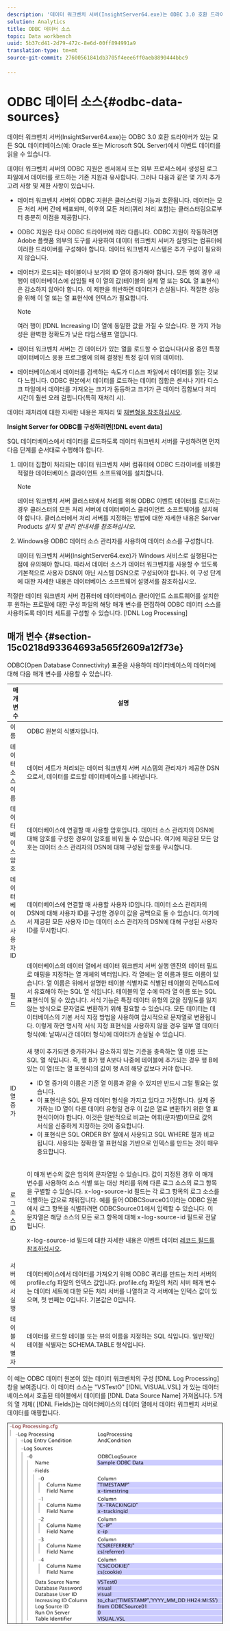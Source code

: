 ```yaml
---
description: '데이터 워크벤치 서버(InsightServer64.exe)는 ODBC 3.0 호환 드라이버가 있는 모든 SQL 데이터베이스(예: Oracle 또는 Microsoft SQL Server)에서 이벤트 데이터를 읽을 수 있습니다.'
solution: Analytics
title: ODBC 데이터 소스
topic: Data workbench
uuid: 5b37cd41-2d79-472c-8e6d-00ff894991a9
translation-type: tm+mt
source-git-commit: 27600561841db3705f4eee6ff0aeb8890444bbc9

---
```



# ODBC 데이터 소스{#odbc-data-sources}

데이터 워크벤치 서버(InsightServer64.exe)는 ODBC 3.0 호환 드라이버가 있는 모든 SQL 데이터베이스(예: Oracle 또는 Microsoft SQL Server)에서 이벤트 데이터를 읽을 수 있습니다.

데이터 워크벤치 서버의 ODBC 지원은 센서에서 또는 외부 프로세스에서 생성된 로그 파일에서 데이터를 로드하는 기존 지원과 유사합니다. 그러나 다음과 같은 몇 가지 추가 고려 사항 및 제한 사항이 있습니다.

* 데이터 워크벤치 서버의 ODBC 지원은 클러스터링 기능과 호환됩니다. 데이터는 모든 처리 서버 간에 배포되며, 이후의 모든 처리(쿼리 처리 포함)는 클러스터링으로부터 충분히 이점을 제공합니다.
* ODBC 지원은 타사 ODBC 드라이버에 따라 다릅니다. ODBC 지원이 작동하려면 Adobe 플랫폼 외부의 도구를 사용하여 데이터 워크벤치 서버가 실행되는 컴퓨터에 이러한 드라이버를 구성해야 합니다. 데이터 워크벤치 시스템은 추가 구성이 필요하지 않습니다.
* 데이터가 로드되는 테이블이나 보기의 ID 열이 증가해야 합니다. 모든 행의 경우 새 행이 데이터베이스에 삽입될 때 이 열의 값(테이블의 실제 열 또는 SQL 열 표현식)은 감소하지 않아야 합니다. 이 제한을 위반하면 데이터가 손실됩니다. 적절한 성능을 위해 이 열 또는 열 표현식에 인덱스가 필요합니다.

   >[!NOTE]
   >
   >여러 행이 [!DNL Increasing ID] 열에 동일한 값을 가질 수 있습니다. 한 가지 가능성은 완벽한 정확도가 낮은 타임스탬프 열입니다.

* 데이터 워크벤치 서버는 긴 데이터가 있는 열을 로드할 수 없습니다(사용 중인 특정 데이터베이스 응용 프로그램에 의해 결정된 특정 길이 위의 데이터).
* 데이터베이스에서 데이터를 검색하는 속도가 디스크 파일에서 데이터를 읽는 것보다 느립니다. ODBC 원본에서 데이터를 로드하는 데이터 집합은 센서나 기타 디스크 파일에서 데이터를 가져오는 크기가 동등하고 크기가 큰 데이터 집합보다 처리 시간이 훨씬 오래 걸립니다(특히 재처리 시).

데이터 재처리에 대한 자세한 내용은 재처리 및 [재변형을 참조하십시오](../../../home/c-dataset-const-proc/c-reproc-retrans/c-unst-reproc-retrans.md).

**Insight Server for ODBC를 구성하려면[!DNL event data]**

SQL 데이터베이스에서 데이터를 로드하도록 데이터 워크벤치 서버를 구성하려면 먼저 다음 단계를 순서대로 수행해야 합니다.

1. 데이터 집합이 처리되는 데이터 워크벤치 서버 컴퓨터에 ODBC 드라이버를 비롯한 적절한 데이터베이스 클라이언트 소프트웨어를 설치합니다.

   >[!NOTE]
   >
   >데이터 워크벤치 서버 클러스터에서 처리를 위해 ODBC 이벤트 데이터를 로드하는 경우 클러스터의 모든 처리 서버에 데이터베이스 클라이언트 소프트웨어를 설치해야 합니다. 클러스터에서 처리 서버를 지정하는 방법에 대한 자세한 내용은 Server Products *설치 및 관리 안내서를 참조하십시오*.

1. Windows용 ODBC 데이터 소스 관리자를 사용하여 데이터 소스를 구성합니다.

   데이터 워크벤치 서버(InsightServer64.exe)가 Windows 서비스로 실행된다는 점에 유의해야 합니다. 따라서 데이터 소스가 데이터 워크벤치를 사용할 수 있도록 기본적으로 사용자 DSN이 아닌 시스템 DSN으로 구성되어야 합니다. 이 구성 단계에 대한 자세한 내용은 데이터베이스 소프트웨어 설명서를 참조하십시오.

적절한 데이터 워크벤치 서버 컴퓨터에 데이터베이스 클라이언트 소프트웨어를 설치한 후 원하는 프로필에 대한 구성 파일의 해당 매개 변수를 편집하여 ODBC 데이터 소스를 사용하도록 데이터 세트를 구성할 수 있습니다. [!DNL Log Processing]

## 매개 변수 {#section-15c0218d93364693a565f2609a12f73e}

ODBC(Open Database Connectivity) 표준을 사용하여 데이터베이스의 데이터에 대해 다음 매개 변수를 사용할 수 있습니다.

<table id="table_606D8A90DA4A43C29F2C6130F8C753F8"> 
 <thead> 
  <tr> 
   <th colname="col1" class="entry"> 매개 변수 </th> 
   <th colname="col2" class="entry"> 설명 </th> 
  </tr> 
 </thead>
 <tbody> 
  <tr> 
   <td colname="col1">  이름  </td> 
   <td colname="col2"> ODBC 원본의 식별자입니다. </td> 
  </tr> 
  <tr> 
   <td colname="col1"> 데이터 소스 이름 </td> 
   <td colname="col2"> 데이터 세트가 처리되는 데이터 워크벤치 서버 시스템의 관리자가 제공한 DSN으로서, 데이터를 로드할 데이터베이스를 나타냅니다. </td> 
  </tr> 
  <tr> 
   <td colname="col1"> 데이터베이스 암호 </td> 
   <td colname="col2"> 데이터베이스에 연결할 때 사용할 암호입니다. 데이터 소스 관리자의 DSN에 대해 암호를 구성한 <span class="wintitle"> 경우</span>이 암호를 비워 둘 수 있습니다. 여기에 제공된 모든 암호는 데이터 소스 관리자의 DSN에 대해 구성된 암호를 <span class="wintitle"> 무시합니다</span>. </td> 
  </tr> 
  <tr> 
   <td colname="col1"> 데이터베이스 사용자 ID </td> 
   <td colname="col2"> 데이터베이스에 연결할 때 사용할 사용자 ID입니다. 데이터 소스 관리자의 DSN에 대해 사용자 ID를 구성한 <span class="wintitle"> 경우</span>이 값을 공백으로 둘 수 있습니다. 여기에서 제공된 모든 사용자 ID는 데이터 소스 관리자의 DSN에 대해 구성된 사용자 ID를 <span class="wintitle"> 무시합니다</span>. </td> 
  </tr> 
  <tr> 
   <td colname="col1"> 필드 </td> 
   <td colname="col2"> 데이터베이스의 데이터 열에서 데이터 워크벤치 서버 실행 엔진의 데이터 필드로 매핑을 지정하는 열 개체의 벡터입니다. 각 열에는 열 이름과 <span class="wintitle"> 필드</span> 이름이 <span class="wintitle"> 있습니다</span>. <span class="wintitle"> 열</span> 이름은 위에서 설명한 테이블 식별자로 식별된 테이블의 컨텍스트에서 유효해야 하는 SQL <span class="wintitle"> 열</span> 식입니다. 테이블의 열 수에 따라 열 이름 또는 SQL 표현식이 될 수 있습니다. 서식 기능은 특정 데이터 유형의 값을 정밀도를 잃지 않는 방식으로 문자열로 변환하기 위해 필요할 수 있습니다. 모든 데이터는 데이터베이스의 기본 서식 지정 방법을 사용하여 암시적으로 문자열로 변환됩니다. 이렇게 하면 명시적 서식 지정 표현식을 사용하지 않을 경우 일부 열 데이터 형식(예: 날짜/시간 데이터 형식)에 데이터가 손실될 수 있습니다. </td> 
  </tr> 
  <tr> 
   <td colname="col1"> ID 열 증가 </td> 
   <td colname="col2"> <p>새 행이 추가되면 증가하거나 감소하지 않는 기준을 충족하는 열 이름 또는 SQL 열 식입니다. 즉, 행 B가 행 A보다 나중에 테이블에 추가되는 경우 행 B에 있는 이 열(또는 열 표현식)의 값이 행 A의 해당 값보다 커야 합니다. </p> <p> 
     <ul id="ul_EBF6AEE4746B41B3B5BB6CC74194DAED"> 
      <li id="li_A5C9BE52B01649DE9726ECEC68B99828"> ID <span class="wintitle"> 열 </span>증가의 이름은 기존 열 이름과 같을 수 있지만 반드시 그럴 필요는 없습니다. </li> 
      <li id="li_CF69EAB4AFB14F4894F7A5CDCAF06947"> 이 표현식은 SQL 문자 데이터 형식을 가지고 있다고 가정합니다. 실제 증가하는 ID 열이 다른 데이터 유형일 경우 이 값은 열로 변환하기 위한 열 표현식이어야 합니다. 이것은 일반적으로 비교는 어휘(문자별)이므로 값의 서식을 신중하게 지정하는 것이 중요합니다. </li> 
      <li id="li_58977431962E48039C898CFC47C53323"> 이 표현식은 SQL ORDER BY 절에서 사용되고 SQL WHERE 절과 비교됩니다. 사용되는 정확한 열 표현식을 기반으로 인덱스를 만드는 것이 매우 중요합니다. </li> 
     </ul> </p> </td> 
  </tr> 
  <tr> 
   <td colname="col1"> 로그 소스 ID </td> 
   <td colname="col2"> <p>이 매개 변수의 값은 임의의 문자열일 수 있습니다. 값이 지정된 경우 이 매개 변수를 사용하여 소스 식별 또는 대상 처리를 위해 다른 로그 소스의 로그 항목을 구별할 수 있습니다. x-log-source-id 필드는 각 로그 항목의 로그 소스를 식별하는 값으로 채워집니다. 예를 들어 ODBCSource01이라는 ODBC 원본에서 로그 항목을 식별하려면 ODBCSource01에서 입력할 <span class="filepath"> 수 있습니다.</span> 이 문자열은 해당 소스의 모든 로그 항목에 대해 x-log-source-id 필드로 전달됩니다. </p> <p> x-log-source-id 필드에 대한 자세한 내용은 이벤트 데이터 <a href="../../../home/c-dataset-const-proc/c-ev-data-rec-fields.md#concept-06bda4be1a4649a2905a4422e9e6c42f"> 레코드 필드를 참조하십시오</a>. </p> </td> 
  </tr> 
  <tr> 
   <td colname="col1"> 서버에서 실행 </td> 
   <td colname="col2"> 데이터베이스에서 데이터를 가져오기 위해 ODBC 쿼리를 만드는 처리 서버의 <span class="filepath"> profile.cfg</span> 파일의 인덱스 값입니다. profile.cfg <span class="filepath"></span> 파일의 처리 서버 매개 변수는 데이터 세트에 대한 모든 처리 서버를 나열하고 각 서버에는 인덱스 값이 있으며, 첫 번째는 0입니다. 기본값은 0입니다. </td> 
  </tr> 
  <tr> 
   <td colname="col1"> 테이블 식별자 </td> 
   <td colname="col2"> 데이터를 로드할 테이블 또는 뷰의 이름을 지정하는 SQL 식입니다. 일반적인 테이블 식별자는 SCHEMA.TABLE 형식입니다. </td> 
  </tr> 
 </tbody> 
</table>

이 예는 ODBC 데이터 원본이 있는 데이터 워크벤치의 구성 [!DNL Log Processing] 창을 보여줍니다. 이 데이터 소스는 &quot;VSTestO&quot; [!DNL VISUAL.VSL] 가 있는 데이터베이스에서 호출된 테이블에서 데이터를 [!DNL Data Source Name] 가져옵니다. 5개의 열 개체( [!DNL Fields])는 데이터베이스의 데이터 열에서 데이터 워크벤치 서버로 데이터를 매핑합니다.

![](assets/cfg_LogProcessing_LogSources_ODBC.png)

